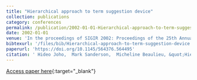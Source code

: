 ```yaml
---
title: "Hierarchical approach to term suggestion device"
collection: publications
category: conferences
permalink: /publication/2002-01-01-Hierarchical-approach-to-term-suggestion-device
date: 2002-01-01
venue: 'In the proceedings of SIGIR 2002: Proceedings of the 25th Annual International ACM SIGIR Conference on Research and Development in Information Retrieval, August 11-15, 2002, Tampere, Finland'
bibtexurl: '/files/bib/Hierarchical-approach-to-term-suggestion-device.bib'
paperurl: 'https://doi.org/10.1145/564376.564495'
citation: ' Hideo Joho,  Mark Sanderson,  Micheline Beaulieu, &quot;Hierarchical approach to term suggestion device.&quot; In the proceedings of SIGIR 2002: Proceedings of the 25th Annual International ACM SIGIR Conference on Research and Development in Information Retrieval, August 11-15, 2002, Tampere, Finland, 2002.'
---
```

[Access paper here](https://doi.org/10.1145/564376.564495){:target="_blank"}
